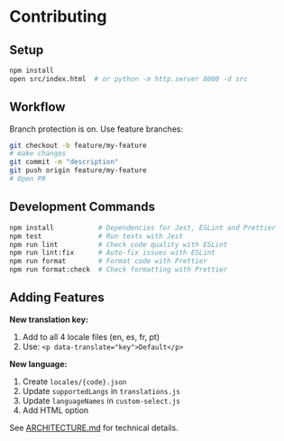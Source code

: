 # Contributing

## Setup

```bash
npm install
open src/index.html  # or python -m http.server 8000 -d src
```

## Workflow

Branch protection is on. Use feature branches:

```bash
git checkout -b feature/my-feature
# make changes
git commit -m "description"
git push origin feature/my-feature
# Open PR
```

## Development Commands

```bash
npm install           # Dependencies for Jest, ESLint and Prettier
npm test              # Run tests with Jest
npm run lint          # Check code quality with ESLint
npm run lint:fix      # Auto-fix issues with ESLint
npm run format        # Format code with Prettier
npm run format:check  # Check formatting with Prettier
```

## Adding Features

**New translation key:**
1. Add to all 4 locale files (en, es, fr, pt)
2. Use: `<p data-translate="key">Default</p>`

**New language:**
1. Create `locales/{code}.json`
2. Update `supportedLangs` in `translations.js`
3. Update `languageNames` in `custom-select.js`
4. Add HTML option

See [ARCHITECTURE.md](ARCHITECTURE.md) for technical details.
